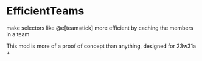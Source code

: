 # EfficientTeams
make selectors like @e[team=tick] more efficient by caching the members in a team

This mod is more of a proof of concept than anything, designed for 23w31a +
